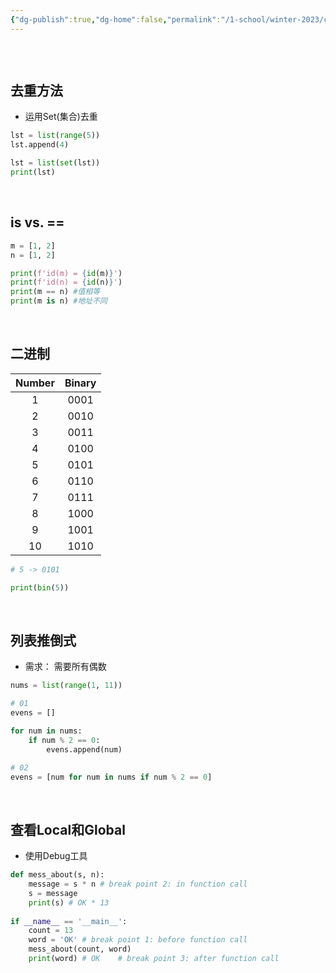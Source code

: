 ```yaml
---
{"dg-publish":true,"dg-home":false,"permalink":"/1-school/winter-2023/csc-148/preview/lecture-01-memory-model/","dgPassFrontmatter":true}
---
```





```toc
```

&nbsp;

## 去重方法
* 运用Set(集合)去重
```python
lst = list(range(5))
lst.append(4)

lst = list(set(lst))
print(lst)
```

&nbsp;

## is vs. ==
```python
m = [1, 2]
n = [1, 2]

print(f'id(m) = {id(m)}')
print(f'id(n) = {id(n)}')
print(m == n) #值相等
print(m is n) #地址不同
```

&nbsp;

## 二进制
| Number | Binary |
| :-----: |:-----: |
| 1      | 0001   |
| 2      | 0010   |
| 3      | 0011   |
| 4      | 0100   |
| 5      | 0101   |
| 6      | 0110   |
| 7      | 0111   |
| 8      | 1000   |
| 9      | 1001   |
| 10       |   1010     |

```python
# 5 -> 0101

print(bin(5))
```

&nbsp;

## 列表推倒式
* 需求： 需要所有偶数
```python
nums = list(range(1, 11))

# 01
evens = []

for num in nums:
    if num % 2 == 0:
        evens.append(num)

# 02
evens = [num for num in nums if num % 2 == 0]
```

&nbsp;

## 查看Local和Global 
* 使用Debug工具
```python
def mess_about(s, n):
    message = s * n # break point 2: in function call
    s = message
    print(s) # OK * 13
	
if __name__ == '__main__':
    count = 13
    word = 'OK' # break point 1: before function call
    mess_about(count, word)
    print(word) # OK    # break point 3: after function call
```